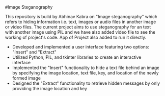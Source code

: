 #Image  Steganography

This repository is build by Abhinav Kabra  on "Image steganography" which refers to hiding information i.e. text, images or audio files in another image or video files. 
The current project aims to use steganography for an text with another image using PIL and we have also added video file to see the working of project's code.
 App of Project also added to run it directly.
- Developed and implemented a user interface featuring two options: "Insert" and "Extract"
- Utilized Python, PIL, and tkinter libraries to create an interactive interface
- Implemented the "Insert" functionality to hide a text file behind an image by specifying the image location, text file, key, and location of the newly formed image
- Designed the "Extract" functionality to retrieve hidden messages by only providing the image location and key
